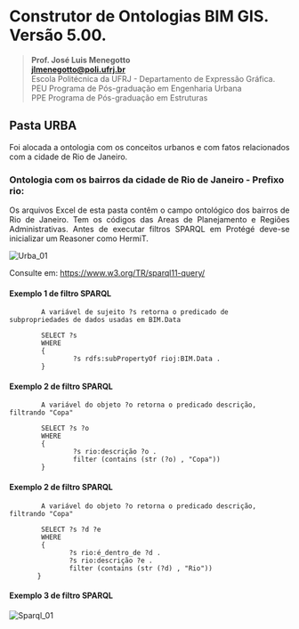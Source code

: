 # Construtor de Ontologias BIM GIS. Versão 5.00.
>**Prof. José Luis Menegotto**<br>
>**jlmenegotto@poli.ufrj.br**<br>
>Escola Politécnica da UFRJ - Departamento de Expressão Gráfica.<br>
>PEU Programa de Pós-graduação em Engenharia Urbana<br>
>PPE Programa de Pós-graduação em Estruturas<br>

## Pasta URBA 
<p align="justify">Foi alocada a ontologia com os conceitos urbanos e com fatos relacionados com a cidade de Rio de Janeiro.<br></b></p>

### Ontologia com os bairros da cidade de Rio de Janeiro - Prefixo rio:

<p align="justify">Os arquivos Excel de esta pasta contêm o campo ontológico dos bairros de Rio de Janeiro. Tem os códigos das Areas de Planejamento e Regiões Administrativas. Antes de executar filtros SPARQL em Protégé deve-se inicializar um Reasoner como HermiT.<br></b></p>

![Urba_01](https://github.com/user-attachments/assets/1d63f0af-5e21-4fe6-a6b6-7c1406b86d39)

Consulte em: https://www.w3.org/TR/sparql11-query/

#### Exemplo 1 de filtro SPARQL 

            A variável de sujeito ?s retorna o predicado de subpropriedades de dados usadas em BIM.Data
        
            SELECT ?s
            WHERE
            {   
                    ?s rdfs:subPropertyOf rioj:BIM.Data .
            }

#### Exemplo 2 de filtro SPARQL 

            A variável do objeto ?o retorna o predicado descrição, filtrando "Copa"
         
            SELECT ?s ?o
            WHERE
            {   
                    ?s rio:descrição ?o .
                    filter (contains (str (?o) , "Copa"))
            }
        
#### Exemplo 2 de filtro SPARQL 

            A variável do objeto ?o retorna o predicado descrição, filtrando "Copa"
        
            SELECT ?s ?d ?e
            WHERE
            {   
                   ?s rio:é_dentro_de ?d . 
                   ?s rio:descrição ?e .
                   filter (contains (str (?d) , "Rio"))
           }

#### Exemplo 3 de filtro SPARQL

![Sparql_01](https://github.com/JLMenegotto/OntologiaBIM/assets/9437020/0a1df997-bb93-4b06-ac53-9c87c1e9d790)
